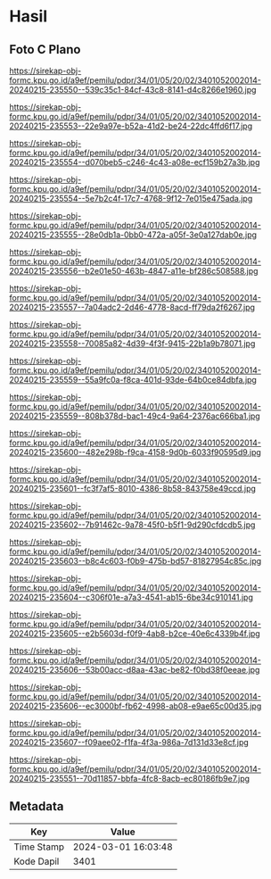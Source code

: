 # Hasil

## Foto C Plano

https://sirekap-obj-formc.kpu.go.id/a9ef/pemilu/pdpr/34/01/05/20/02/3401052002014-20240215-235550--539c35c1-84cf-43c8-8141-d4c8266e1960.jpg

https://sirekap-obj-formc.kpu.go.id/a9ef/pemilu/pdpr/34/01/05/20/02/3401052002014-20240215-235553--22e9a97e-b52a-41d2-be24-22dc4ffd6f17.jpg

https://sirekap-obj-formc.kpu.go.id/a9ef/pemilu/pdpr/34/01/05/20/02/3401052002014-20240215-235554--d070beb5-c246-4c43-a08e-ecf159b27a3b.jpg

https://sirekap-obj-formc.kpu.go.id/a9ef/pemilu/pdpr/34/01/05/20/02/3401052002014-20240215-235554--5e7b2c4f-17c7-4768-9f12-7e015e475ada.jpg

https://sirekap-obj-formc.kpu.go.id/a9ef/pemilu/pdpr/34/01/05/20/02/3401052002014-20240215-235555--28e0db1a-0bb0-472a-a05f-3e0a127dab0e.jpg

https://sirekap-obj-formc.kpu.go.id/a9ef/pemilu/pdpr/34/01/05/20/02/3401052002014-20240215-235556--b2e01e50-463b-4847-a11e-bf286c508588.jpg

https://sirekap-obj-formc.kpu.go.id/a9ef/pemilu/pdpr/34/01/05/20/02/3401052002014-20240215-235557--7a04adc2-2d46-4778-8acd-ff79da2f6267.jpg

https://sirekap-obj-formc.kpu.go.id/a9ef/pemilu/pdpr/34/01/05/20/02/3401052002014-20240215-235558--70085a82-4d39-4f3f-9415-22b1a9b78071.jpg

https://sirekap-obj-formc.kpu.go.id/a9ef/pemilu/pdpr/34/01/05/20/02/3401052002014-20240215-235559--55a9fc0a-f8ca-401d-93de-64b0ce84dbfa.jpg

https://sirekap-obj-formc.kpu.go.id/a9ef/pemilu/pdpr/34/01/05/20/02/3401052002014-20240215-235559--808b378d-bac1-49c4-9a64-2376ac666ba1.jpg

https://sirekap-obj-formc.kpu.go.id/a9ef/pemilu/pdpr/34/01/05/20/02/3401052002014-20240215-235600--482e298b-f9ca-4158-9d0b-6033f90595d9.jpg

https://sirekap-obj-formc.kpu.go.id/a9ef/pemilu/pdpr/34/01/05/20/02/3401052002014-20240215-235601--fc3f7af5-8010-4386-8b58-843758e49ccd.jpg

https://sirekap-obj-formc.kpu.go.id/a9ef/pemilu/pdpr/34/01/05/20/02/3401052002014-20240215-235602--7b91462c-9a78-45f0-b5f1-9d290cfdcdb5.jpg

https://sirekap-obj-formc.kpu.go.id/a9ef/pemilu/pdpr/34/01/05/20/02/3401052002014-20240215-235603--b8c4c603-f0b9-475b-bd57-81827954c85c.jpg

https://sirekap-obj-formc.kpu.go.id/a9ef/pemilu/pdpr/34/01/05/20/02/3401052002014-20240215-235604--c306f01e-a7a3-4541-ab15-6be34c910141.jpg

https://sirekap-obj-formc.kpu.go.id/a9ef/pemilu/pdpr/34/01/05/20/02/3401052002014-20240215-235605--e2b5603d-f0f9-4ab8-b2ce-40e6c4339b4f.jpg

https://sirekap-obj-formc.kpu.go.id/a9ef/pemilu/pdpr/34/01/05/20/02/3401052002014-20240215-235606--53b00acc-d8aa-43ac-be82-f0bd38f0eeae.jpg

https://sirekap-obj-formc.kpu.go.id/a9ef/pemilu/pdpr/34/01/05/20/02/3401052002014-20240215-235606--ec3000bf-fb62-4998-ab08-e9ae65c00d35.jpg

https://sirekap-obj-formc.kpu.go.id/a9ef/pemilu/pdpr/34/01/05/20/02/3401052002014-20240215-235607--f09aee02-f1fa-4f3a-986a-7d131d33e8cf.jpg

https://sirekap-obj-formc.kpu.go.id/a9ef/pemilu/pdpr/34/01/05/20/02/3401052002014-20240215-235551--70d11857-bbfa-4fc8-8acb-ec80186fb9e7.jpg


## Metadata

| Key        | Value               |
| ---------- | ------------------- |
| Time Stamp | 2024-03-01 16:03:48 |
| Kode Dapil | 3401                |



